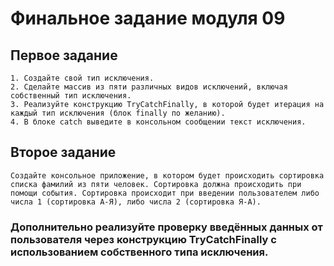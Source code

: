 # Финальное задание модуля 09

## Первое задание
    1. Создайте свой тип исключения.
    2. Сделайте массив из пяти различных видов исключений, включая собственный тип исключения. 
    3. Реализуйте конструкцию TryCatchFinally, в которой будет итерация на каждый тип исключения (блок finally по желанию).
    4. В блоке catch выведите в консольном сообщении текст исключения.

## Второе задание
    Создайте консольное приложение, в котором будет происходить сортировка списка фамилий из пяти человек. Сортировка должна происходить при помощи события. Сортировка происходит при введении пользователем либо числа 1 (сортировка А-Я), либо числа 2 (сортировка Я-А).

### Дополнительно реализуйте проверку введённых данных от пользователя через конструкцию TryCatchFinally с использованием собственного типа исключения.